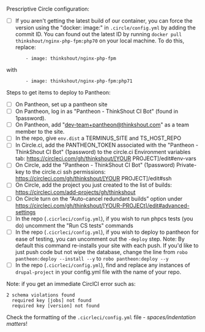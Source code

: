 Prescriptive Circle configuration:
- [ ] If you aren't getting the latest build of our container, you can force the version using the "docker: image:" in `.circle/config.yml` by adding the commit ID. You can found out the latest ID by running `docker pull thinkshout/nginx-php-fpm:php70` on your local machine. To do this, replace:

`       - image: thinkshout/nginx-php-fpm`

with

`       - image: thinkshout/nginx-php-fpm:php71`


Steps to get items to deploy to Pantheon:
- [ ] On Pantheon, set up a pantheon site
- [ ] On Pantheon, log in as "Pantheon - ThinkShout CI Bot" (found in 1password).
- [ ] On Pantheon, add "dev-team+pantheon@thinkshout.com" as a team member to the site.
- [ ] In the repo, give `env.dist` a TERMINUS_SITE and TS_HOST_REPO
- [ ] In Circle.ci, add the PANTHEON_TOKEN associated with the "Pantheon - ThinkShout CI Bot" (1password) to the circle.ci Environment variables tab: https://circleci.com/gh/thinkshout/[YOUR PROJECT]/edit#env-vars 
- [ ] On Circle, add the "Pantheon - ThinkShout CI Bot" (1password) Private-key to the circle.ci ssh permissions: https://circleci.com/gh/thinkshout/[YOUR PROJECT]/edit#ssh
- [ ] On Circle, add the project you just created to the list of builds: https://circleci.com/add-projects/gh/thinkshout
- [ ] On Circle turn on the “Auto-cancel redundant builds” option under https://circleci.com/gh/thinkshout/[YOUR-PROJECt]/edit#advanced-settings
- [ ] In the repo (`.cicrleci/config.yml`), if you wish to run phpcs tests (you do) uncomment the "Run CS tests" commands
- [ ] In the repo (`.cicrleci/config.yml`), if you wish to deploy to pantheon for ease of testing, you can uncomment out the `-deploy` step. Note: By default this command re-installs your site with each push. If you'd like to just push code but not wipe the database, change the line from `robo pantheon:deploy --install --y` to `robo pantheon:deploy --y`
- [ ] In the repo (`.cicrleci/config.yml`), find and replace any instances of `drupal-project` in your config.yml file with the name of your repo.

Note: if you get an immediate CirclCI error such as:
~~~
2 schema violations found
  required key [jobs] not found
  required key [version] not found
~~~
Check the formatting of the `.cicrleci/config.yml` file - *spaces/indentation matters*!
